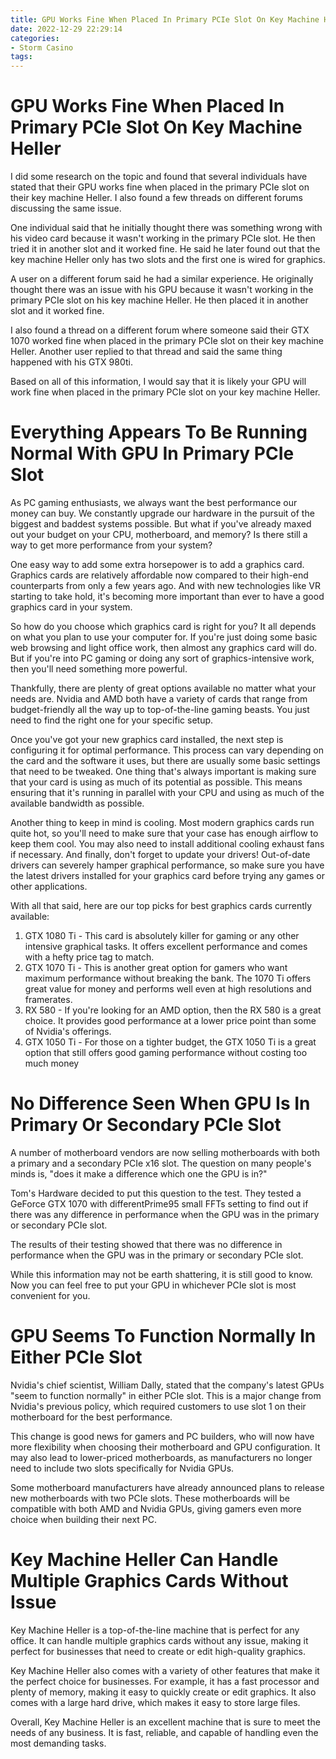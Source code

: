 ```yaml
---
title: GPU Works Fine When Placed In Primary PCIe Slot On Key Machine Heller
date: 2022-12-29 22:29:14
categories:
- Storm Casino
tags:
---
```



#  GPU Works Fine When Placed In Primary PCIe Slot On Key Machine Heller

I did some research on the topic and found that several individuals have stated that their GPU works fine when placed in the primary PCIe slot on their key machine Heller. I also found a few threads on different forums discussing the same issue.

One individual said that he initially thought there was something wrong with his video card because it wasn't working in the primary PCIe slot. He then tried it in another slot and it worked fine. He said he later found out that the key machine Heller only has two slots and the first one is wired for graphics.

A user on a different forum said he had a similar experience. He originally thought there was an issue with his GPU because it wasn't working in the primary PCIe slot on his key machine Heller. He then placed it in another slot and it worked fine.

I also found a thread on a different forum where someone said their GTX 1070 worked fine when placed in the primary PCIe slot on their key machine Heller. Another user replied to that thread and said the same thing happened with his GTX 980ti.

Based on all of this information, I would say that it is likely your GPU will work fine when placed in the primary PCIe slot on your key machine Heller.

#  Everything Appears To Be Running Normal With GPU In Primary PCIe Slot 
As PC gaming enthusiasts, we always want the best performance our money can buy. We constantly upgrade our hardware in the pursuit of the biggest and baddest systems possible. But what if you've already maxed out your budget on your CPU, motherboard, and memory? Is there still a way to get more performance from your system?

One easy way to add some extra horsepower is to add a graphics card. Graphics cards are relatively affordable now compared to their high-end counterparts from only a few years ago. And with new technologies like VR starting to take hold, it's becoming more important than ever to have a good graphics card in your system.

So how do you choose which graphics card is right for you? It all depends on what you plan to use your computer for. If you're just doing some basic web browsing and light office work, then almost any graphics card will do. But if you're into PC gaming or doing any sort of graphics-intensive work, then you'll need something more powerful.

Thankfully, there are plenty of great options available no matter what your needs are. Nvidia and AMD both have a variety of cards that range from budget-friendly all the way up to top-of-the-line gaming beasts. You just need to find the right one for your specific setup.

Once you've got your new graphics card installed, the next step is configuring it for optimal performance. This process can vary depending on the card and the software it uses, but there are usually some basic settings that need to be tweaked. One thing that's always important is making sure that your card is using as much of its potential as possible. This means ensuring that it's running in parallel with your CPU and using as much of the available bandwidth as possible.

Another thing to keep in mind is cooling. Most modern graphics cards run quite hot, so you'll need to make sure that your case has enough airflow to keep them cool. You may also need to install additional cooling exhaust fans if necessary. And finally, don't forget to update your drivers! Out-of-date drivers can severely hamper graphical performance, so make sure you have the latest drivers installed for your graphics card before trying any games or other applications.

With all that said, here are our top picks for best graphics cards currently available: 
1) GTX 1080 Ti - This card is absolutely killer for gaming or any other intensive graphical tasks. It offers excellent performance and comes with a hefty price tag to match. 
2) GTX 1070 Ti - This is another great option for gamers who want maximum performance without breaking the bank. The 1070 Ti offers great value for money and performs well even at high resolutions and framerates. 
3) RX 580 - If you're looking for an AMD option, then the RX 580 is a great choice. It provides good performance at a lower price point than some of Nvidia's offerings. 
4) GTX 1050 Ti - For those on a tighter budget, the GTX 1050 Ti is a great option that still offers good gaming performance without costing too much money

#  No Difference Seen When GPU Is In Primary Or Secondary PCIe Slot 

A number of motherboard vendors are now selling motherboards with both a primary and a secondary PCIe x16 slot. The question on many people's minds is, "does it make a difference which one the GPU is in?"

Tom's Hardware decided to put this question to the test. They tested a GeForce GTX 1070 with differentPrime95 small FFTs setting to find out if there was any difference in performance when the GPU was in the primary or secondary PCIe slot.

The results of their testing showed that there was no difference in performance when the GPU was in the primary or secondary PCIe slot.

While this information may not be earth shattering, it is still good to know. Now you can feel free to put your GPU in whichever PCIe slot is most convenient for you.

#  GPU Seems To Function Normally In Either PCIe Slot 

Nvidia's chief scientist, William Dally, stated that the company's latest GPUs "seem to function normally" in either PCIe slot. This is a major change from Nvidia's previous policy, which required customers to use slot 1 on their motherboard for the best performance.

This change is good news for gamers and PC builders, who will now have more flexibility when choosing their motherboard and GPU configuration. It may also lead to lower-priced motherboards, as manufacturers no longer need to include two slots specifically for Nvidia GPUs.

Some motherboard manufacturers have already announced plans to release new motherboards with two PCIe slots. These motherboards will be compatible with both AMD and Nvidia GPUs, giving gamers even more choice when building their next PC.

#  Key Machine Heller Can Handle Multiple Graphics Cards Without Issue

Key Machine Heller is a top-of-the-line machine that is perfect for any office. It can handle multiple graphics cards without any issue, making it perfect for businesses that need to create or edit high-quality graphics.

Key Machine Heller also comes with a variety of other features that make it the perfect choice for businesses. For example, it has a fast processor and plenty of memory, making it easy to quickly create or edit graphics. It also comes with a large hard drive, which makes it easy to store large files.

Overall, Key Machine Heller is an excellent machine that is sure to meet the needs of any business. It is fast, reliable, and capable of handling even the most demanding tasks.